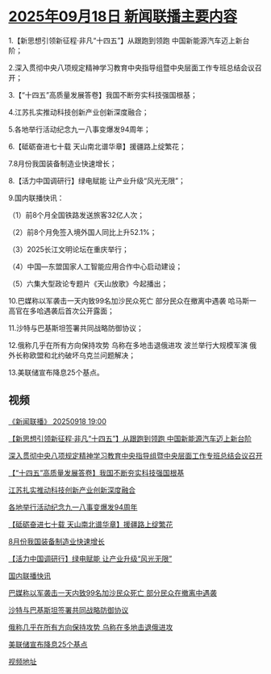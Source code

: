 # [2025年09月18日 新闻联播主要内容](https://tv.cctv.com/lm/xwlb/day/20250918.shtml)

1.【新思想引领新征程·非凡“十四五”】从跟跑到领跑 中国新能源汽车迈上新台阶；

2.深入贯彻中央八项规定精神学习教育中央指导组暨中央层面工作专班总结会议召开；

3.【“十四五”高质量发展答卷】我国不断夯实科技强国根基；

4.江苏扎实推动科技创新产业创新深度融合；

5.各地举行活动纪念九一八事变爆发94周年；

6.【砥砺奋进七十载 天山南北谱华章】援疆路上绽繁花；

7.8月份我国装备制造业快速增长；

8.【活力中国调研行】绿电赋能 让产业升级“风光无限”；

9.国内联播快讯：

（1）前8个月全国铁路发送旅客32亿人次；

（2）前8个月免签入境外国人同比上升52.1%；

（3）2025长江文明论坛在重庆举行；

（4）中国—东盟国家人工智能应用合作中心启动建设；

（5）六集大型政论专题片《天山放歌》今起播出；

10.巴媒称以军袭击一天内致99名加沙民众死亡 部分民众在撤离中遇袭 哈马斯一高官在多哈遇袭后首次公开露面；

11.沙特与巴基斯坦签署共同战略防御协议；

12.俄称几乎在所有方向保持攻势 乌称在多地击退俄进攻 波兰举行大规模军演 俄外长称欧盟和北约破坏乌克兰问题解决；

13.美联储宣布降息25个基点。

## 视频

[《新闻联播》 20250918 19:00](https://tv.cctv.com/2025/09/18/VIDE63heNooa8p2FxhU4f8Nh250918.shtml)

[【新思想引领新征程·非凡“十四五”】从跟跑到领跑 中国新能源汽车迈上新台阶](https://tv.cctv.com/2025/09/18/VIDEzZ5fl5izaYApZc8R5CW0250918.shtml)

[深入贯彻中央八项规定精神学习教育中央指导组暨中央层面工作专班总结会议召开](https://tv.cctv.com/2025/09/18/VIDE19kpo5XX4U4qTUukkCDK250918.shtml)

[【“十四五”高质量发展答卷】我国不断夯实科技强国根基](https://tv.cctv.com/2025/09/18/VIDEAm55muVRqoFsuUcZUS8g250918.shtml)

[江苏扎实推动科技创新产业创新深度融合](https://tv.cctv.com/2025/09/18/VIDEhlUwRlxyZRGfDfPkf5iR250918.shtml)

[各地举行活动纪念九一八事变爆发94周年](https://tv.cctv.com/2025/09/18/VIDEDOy8OBgTL3YXuJlpDtzV250918.shtml)

[【砥砺奋进七十载 天山南北谱华章】援疆路上绽繁花](https://tv.cctv.com/2025/09/18/VIDEhvmwxVmgLblojllVXC9O250918.shtml)

[8月份我国装备制造业快速增长](https://tv.cctv.com/2025/09/18/VIDEWeWH7E40seaK9Z1h3hLL250918.shtml)

[【活力中国调研行】绿电赋能 让产业升级“风光无限”](https://tv.cctv.com/2025/09/18/VIDEjugbTKfXWBMFLmLd07XV250918.shtml)

[国内联播快讯](https://tv.cctv.com/2025/09/18/VIDEhs3UHAYK9bFWvKoQPD6Z250918.shtml)

[巴媒称以军袭击一天内致99名加沙民众死亡 部分民众在撤离中遇袭](https://tv.cctv.com/2025/09/18/VIDEC8h85oKIUuQRxPxRIXzq250918.shtml)

[沙特与巴基斯坦签署共同战略防御协议](https://tv.cctv.com/2025/09/18/VIDEgQqELMkKo3B2v8wz2UNl250918.shtml)

[俄称几乎在所有方向保持攻势 乌称在多地击退俄进攻](https://tv.cctv.com/2025/09/18/VIDE9a9XqD9ORmjIzlC0Gd7B250918.shtml)

[美联储宣布降息25个基点](https://tv.cctv.com/2025/09/18/VIDEfis2wyK7fWGzedarVO8O250918.shtml)

[视频地址](https://tv.cctv.com/lm/xwlb/day/20250918.shtml) 

